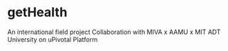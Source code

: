 # getHealth
An international field project Collaboration with MIVA x AAMU x MIT ADT University on uPivotal Platform
